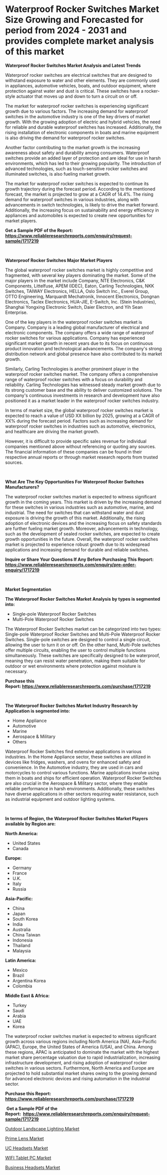 <p><h1>Waterproof Rocker Switches Market Size Growing and Forecasted for period from 2024 - 2031 and provides complete market analysis of this market</h1></p><p><strong>Waterproof Rocker Switches Market Analysis and Latest Trends</strong></p>
<p><p>Waterproof rocker switches are electrical switches that are designed to withstand exposure to water and other elements. They are commonly used in appliances, automotive vehicles, boats, and outdoor equipment, where protection against water and dust is critical. These switches have a rocker-style actuator that moves up and down to turn a circuit on or off.</p><p>The market for waterproof rocker switches is experiencing significant growth due to various factors. The increasing demand for waterproof switches in the automotive industry is one of the key drivers of market growth. With the growing adoption of electric and hybrid vehicles, the need for reliable and durable waterproof switches has increased. Additionally, the rising installation of electronic components in boats and marine equipment is also driving the demand for waterproof rocker switches.</p><p>Another factor contributing to the market growth is the increasing awareness about safety and durability among consumers. Waterproof switches provide an added layer of protection and are ideal for use in harsh environments, which has led to their growing popularity. The introduction of advanced technologies, such as touch-sensitive rocker switches and illuminated switches, is also fueling market growth.</p><p>The market for waterproof rocker switches is expected to continue its growth trajectory during the forecast period. According to the mentioned forecast, the market is projected to grow at a CAGR of 14.4%. The rising demand for waterproof switches in various industries, along with advancements in switch technologies, is likely to drive the market forward. Additionally, the increasing focus on sustainability and energy efficiency in appliances and automobiles is expected to create new opportunities for market players.</p></p>
<p><strong>Get a Sample PDF of the Report:&nbsp; <a href="https://www.reliableresearchreports.com/enquiry/request-sample/1717219">https://www.reliableresearchreports.com/enquiry/request-sample/1717219</a></strong></p>
<p>&nbsp;</p>
<p><strong>Waterproof Rocker Switches Major Market Players</strong></p>
<p><p>The global waterproof rocker switches market is highly competitive and fragmented, with several key players dominating the market. Some of the major players in the market include Company, NTE Electronics, C&K Components, Littelfuse, APEM (IDEC), Eaton, Carling Technologies, NKK Switches, TAIWAY Electronics, HELLA, Oslo Switch Inc., Everel Group, OTTO Engineering, Marquardt Mechatronik, Innocent Electronics, Dongnan Electronics, Taclex Electronics, HUA-JIE, E-Switch, Inc. (Stein Industries), Shanghai Yongxing Electronic Switch, Daier Electron, and Yih Sean Enterprise.</p><p>One of the key players in the waterproof rocker switches market is Company. Company is a leading global manufacturer of electrical and electronic components. The company offers a wide range of waterproof rocker switches for various applications. Company has experienced significant market growth in recent years due to its focus on continuous product innovation and technological advancements. The company's strong distribution network and global presence have also contributed to its market growth. </p><p>Similarly, Carling Technologies is another prominent player in the waterproof rocker switches market. The company offers a comprehensive range of waterproof rocker switches with a focus on durability and reliability. Carling Technologies has witnessed steady market growth due to its strong customer base and the ability to deliver customized solutions. The company's continuous investments in research and development have also positioned it as a market leader in the waterproof rocker switches industry.</p><p>In terms of market size, the global waterproof rocker switches market is expected to reach a value of USD XX billion by 2025, growing at a CAGR of XX% during the forecast period. Factors such as increasing demand for waterproof rocker switches in industries such as automotive, electronics, and healthcare are driving the market growth. </p><p>However, it is difficult to provide specific sales revenue for individual companies mentioned above without referencing or quoting any sources. The financial information of these companies can be found in their respective annual reports or through market research reports from trusted sources.</p></p>
<p>&nbsp;</p>
<p><strong>What Are The Key Opportunities For Waterproof Rocker Switches Manufacturers?</strong></p>
<p><p>The waterproof rocker switches market is expected to witness significant growth in the coming years. This market is driven by the increasing demand for these switches in various industries such as automotive, marine, and industrial. The need for switches that can withstand water and dust exposure is driving the growth of this market. Additionally, the rising adoption of electronic devices and the increasing focus on safety standards are further fueling market growth. Moreover, advancements in technology, such as the development of sealed rocker switches, are expected to create growth opportunities in the future. Overall, the waterproof rocker switches market is projected to experience robust growth due to its widespread applications and increasing demand for durable and reliable switches.</p></p>
<p><strong>Inquire or Share Your Questions If Any Before Purchasing This Report: <a href="https://www.reliableresearchreports.com/enquiry/pre-order-enquiry/1717219">https://www.reliableresearchreports.com/enquiry/pre-order-enquiry/1717219</a></strong></p>
<p>&nbsp;</p>
<p><strong>Market Segmentation</strong></p>
<p><strong>The Waterproof Rocker Switches Market Analysis by types is segmented into:</strong></p>
<p><ul><li>Single-pole Waterproof Rocker Switches</li><li>Multi-Pole Waterproof Rocker Switches</li></ul></p>
<p><p>The Waterproof Rocker Switches market can be categorized into two types: Single-pole Waterproof Rocker Switches and Multi-Pole Waterproof Rocker Switches. Single-pole switches are designed to control a single circuit, allowing the user to turn it on or off. On the other hand, Multi-Pole switches offer multiple circuits, enabling the user to control multiple functions simultaneously. These switches are specifically designed to be waterproof, meaning they can resist water penetration, making them suitable for outdoor or wet environments where protection against moisture is necessary.</p></p>
<p><strong>Purchase this Report:&nbsp;<a href="https://www.reliableresearchreports.com/purchase/1717219">https://www.reliableresearchreports.com/purchase/1717219</a></strong></p>
<p>&nbsp;</p>
<p><strong>The Waterproof Rocker Switches Market Industry Research by Application is segmented into:</strong></p>
<p><ul><li>Home Appliance</li><li>Automotive</li><li>Marine</li><li>Aerospace & Military</li><li>Others</li></ul></p>
<p><p>Waterproof Rocker Switches find extensive applications in various industries. In the Home Appliance sector, these switches are utilized in devices like fridges, washers, and ovens for enhanced safety and convenience. In the Automotive industry, they are used in cars and motorcycles to control various functions. Marine applications involve using them in boats and ships for efficient operation. Waterproof Rocker Switches are also crucial in the Aerospace & Military sector, where they enable reliable performance in harsh environments. Additionally, these switches have diverse applications in other sectors requiring water resistance, such as industrial equipment and outdoor lighting systems.</p></p>
<p>&nbsp;</p>
<p><strong>In terms of Region, the Waterproof Rocker Switches Market Players available by Region are:</strong></p>
<p>
    <p> <strong> North America: </strong>
        <ul>
            <li>United States</li>
            <li>Canada</li>
        </ul>
        </p> 
    <p> <strong> Europe: </strong>
        <ul>
            <li>Germany</li>
            <li>France</li>
            <li>U.K.</li>
            <li>Italy</li>
            <li>Russia</li>
        </ul>
        </p> 
    <p> <strong> Asia-Pacific: </strong>
        <ul>
            <li>China</li>
            <li>Japan</li>
            <li>South Korea</li>
            <li>India</li>
            <li>Australia</li>
            <li>China Taiwan</li>
            <li>Indonesia</li>
            <li>Thailand</li>
            <li>Malaysia</li>
        </ul>
        </p> 
    <p> <strong> Latin America: </strong>
        <ul>
            <li>Mexico</li>
            <li>Brazil</li>
            <li>Argentina Korea</li>
            <li>Colombia</li>
        </ul>
        </p> 
    <p> <strong> Middle East & Africa: </strong>
        <ul>
            <li>Turkey</li>
            <li>Saudi</li>
            <li>Arabia</li>
            <li>UAE</li>
            <li>Korea</li>
        </ul>
    </p>
    </p>
<p><p>The waterproof rocker switches market is expected to witness significant growth across various regions including North America (NA), Asia-Pacific (APAC), Europe, the United States of America (USA), and China. Among these regions, APAC is anticipated to dominate the market with the highest market share percentage valuation due to rapid industrialization, increasing infrastructure development, and rising adoption of waterproof rocker switches in various sectors. Furthermore, North America and Europe are projected to hold substantial market shares owing to the growing demand for advanced electronic devices and rising automation in the industrial sector.</p></p>
<p><strong>Purchase this Report: <a href="https://www.reliableresearchreports.com/purchase/1717219">https://www.reliableresearchreports.com/purchase/1717219</a></strong></p>
<p>&nbsp;<strong>Get a Sample PDF of the Report:&nbsp;&nbsp;<a href="https://www.reliableresearchreports.com/enquiry/request-sample/1717219">https://www.reliableresearchreports.com/enquiry/request-sample/1717219</a></strong></p>
<p><strong></strong></p>
<p><p><a href="https://github.com/antony131rp/Market-Research-Report-List-1/blob/main/outdoor-landscape-lighting-market.md">Outdoor Landscape Lighting Market</a></p><p><a href="https://github.com/bracarafogo/Market-Research-Report-List-1/blob/main/prime-lens-market.md">Prime Lens Market</a></p><p><a href="https://github.com/khayangel/Market-Research-Report-List-1/blob/main/uc-headsets-market.md">UC Headsets Market</a></p><p><a href="https://github.com/mohamedbakry57/Market-Research-Report-List-1/blob/main/wifi-tablet-pc-market.md">WIFI Tablet PC Market</a></p><p><a href="https://github.com/lababdou/Market-Research-Report-List-1/blob/main/business-headsets-market.md">Business Headsets Market</a></p></p>